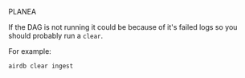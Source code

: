 PLANEA

If the DAG is not running it could be because of it's failed logs so you should probably run a `clear`.

For example:

```
airdb clear ingest
```